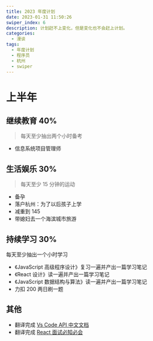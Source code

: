 ```yaml
---
title: 2023 年度计划
date: 2023-01-31 11:50:26
swiper_index: 6
description: 计划赶不上变化，但是变化也不会赶上计划。
categories:
  - 漫谈
tags:
  - 年度计划
  - 程序员
  - 杭州
  - swiper
---
```


# 上半年

## 继续教育 40%

> 每天至少抽出两个小时备考

- 信息系统项目管理师

## 生活娱乐 30%

> 每天至少 15 分钟的运动

- 备孕
- 落户杭州：为了以后孩子上学
- 减重到 145
- 带媳妇去一个海滨城市旅游

## 持续学习 30%

每天至少抽出一个小时学习

- 《JavaScript 高级程序设计》复习一遍并产出一篇学习笔记
- 《React 设计》读一遍并产出一篇学习笔记
- 《JavaScript 数据结构与算法》读一遍并产出一篇学习笔记
- 力扣 200 两日刷一题

## 其他

- 翻译完成 [Vs Code API 中文文档](https://github.com/vscode-cn/vscode-api-cn)
- 翻译完成 [React 面试必知必会](https://youngjuning.js.org/react-interview)
